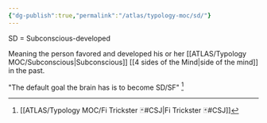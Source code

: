 ```yaml
---
{"dg-publish":true,"permalink":"/atlas/typology-moc/sd/"}
---
```



SD = Subconscious-developed

Meaning the person favored and developed his or her [[ATLAS/Typology MOC/Subconscious\|Subconscious]] [[4 sides of the Mind\|side of the mind]] in the past. 

"The default goal the brain has is to become SD/SF" [^1]

[^1]: [[ATLAS/Typology MOC/Fi Trickster 🃏#CSJ\|Fi Trickster 🃏#CSJ]]